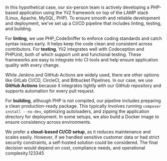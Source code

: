 In this hypothetical case, our six-person team is actively developing a PHP-based application using the Yii2 framework on top of the LAMP stack (Linux, Apache, MySQL, PHP). To ensure smooth and reliable development and deployment, we’ve set up a CI/CD pipeline that includes linting, testing, and building.

For **linting**, we use PHP_CodeSniffer to enforce coding standards and catch syntax issues early. It helps keep the code clean and consistent across contributors. For **testing**, Yii2 integrates well with Codeception and PHPUnit, both of which support unit and functional testing. These frameworks are easy to integrate into CI tools and help ensure application quality with every change.

While Jenkins and GitHub Actions are widely used, there are other options like GitLab CI/CD, CircleCI, and Bitbucket Pipelines. In our case, we use **GitHub Actions** because it integrates tightly with our GitHub repository and supports automation for every pull request.

For **building**, although PHP is not compiled, our pipeline includes preparing a clean production-ready package. This typically involves running `composer install --no-dev`, optimizing autoloaders, and zipping the application directory for deployment. In some setups, we also build a Docker image to ensure consistency across environments.

We prefer a **cloud-based CI/CD setup**, as it reduces maintenance and scales easily. However, if we handled sensitive customer data or had strict security constraints, a self-hosted solution could be considered. The final decision would depend on cost, compliance needs, and operational complexity.123345
